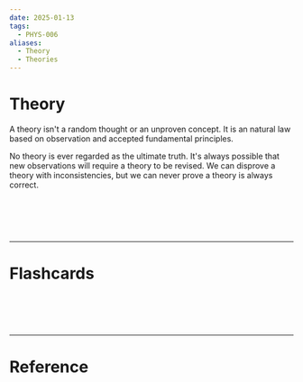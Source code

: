 ```yaml
---
date: 2025-01-13
tags:
  - PHYS-006
aliases:
  - Theory
  - Theories
---
```

# Theory
A theory isn't a random thought or an unproven concept. It is an natural law based on observation and accepted fundamental principles.

No theory is ever regarded as the ultimate truth. It's always possible that new observations will require a theory to be revised. We can disprove a theory with inconsistencies, but we can never prove a theory is always correct.

# ‌
---
# Flashcards


# ‌
---
# Reference
